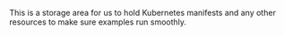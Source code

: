 This is a storage area for us to hold Kubernetes manifests and any other
resources to make sure examples run smoothly.
